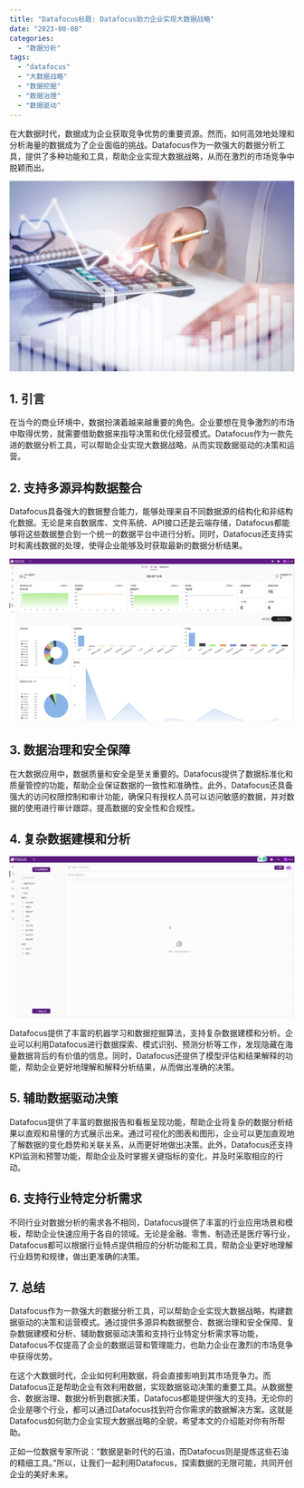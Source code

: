 ```yaml
---
title: "Datafocus标题: Datafocus助力企业实现大数据战略"
date: "2023-08-08"
categories: 
  - "数据分析"
tags: 
  - "datafocus"
  - "大数据战略"
  - "数据挖掘"
  - "数据治理"
  - "数据驱动"
---
```


在大数据时代，数据成为企业获取竞争优势的重要资源。然而，如何高效地处理和分析海量的数据成为了企业面临的挑战。Datafocus作为一款强大的数据分析工具，提供了多种功能和工具，帮助企业实现大数据战略，从而在激烈的市场竞争中脱颖而出。

![财务.png](images/1660572965-png.png)

## 1\. 引言

在当今的商业环境中，数据扮演着越来越重要的角色。企业要想在竞争激烈的市场中取得优势，就需要借助数据来指导决策和优化经营模式。Datafocus作为一款先进的数据分析工具，可以帮助企业实现大数据战略，从而实现数据驱动的决策和运营。

## 2\. 支持多源异构数据整合

Datafocus具备强大的数据整合能力，能够处理来自不同数据源的结构化和非结构化数据。无论是来自数据库、文件系统、API接口还是云端存储，Datafocus都能够将这些数据整合到一个统一的数据平台中进行分析。同时，Datafocus还支持实时和离线数据的处理，使得企业能够及时获取最新的数据分析结果。

![](images/1688604923-%E5%BE%AE%E4%BF%A1%E6%88%AA%E5%9B%BE_20230706085440.png)

## 3\. 数据治理和安全保障

在大数据应用中，数据质量和安全是至关重要的。Datafocus提供了数据标准化和质量管控的功能，帮助企业保证数据的一致性和准确性。此外，Datafocus还具备强大的访问权限控制和审计功能，确保只有授权人员可以访问敏感的数据，并对数据的使用进行审计跟踪，提高数据的安全性和合规性。

## 4\. 复杂数据建模和分析

![](images/1688435392-GIF%E5%9B%BE2-14-%E5%B0%8F%E6%85%A7-%E5%8C%BB%E7%96%97.gif)

Datafocus提供了丰富的机器学习和数据挖掘算法，支持复杂数据建模和分析。企业可以利用Datafocus进行数据探索、模式识别、预测分析等工作，发现隐藏在海量数据背后的有价值的信息。同时，Datafocus还提供了模型评估和结果解释的功能，帮助企业更好地理解和解释分析结果，从而做出准确的决策。

## 5\. 辅助数据驱动决策

Datafocus提供了丰富的数据报告和看板呈现功能，帮助企业将复杂的数据分析结果以直观和易懂的方式展示出来。通过可视化的图表和图形，企业可以更加直观地了解数据的变化趋势和关联关系，从而更好地做出决策。此外，Datafocus还支持KPI监测和预警功能，帮助企业及时掌握关键指标的变化，并及时采取相应的行动。

## 6\. 支持行业特定分析需求

不同行业对数据分析的需求各不相同，Datafocus提供了丰富的行业应用场景和模板，帮助企业快速应用于各自的领域。无论是金融、零售、制造还是医疗等行业，Datafocus都可以根据行业特点提供相应的分析功能和工具，帮助企业更好地理解行业趋势和规律，做出更准确的决策。

## 7\. 总结

Datafocus作为一款强大的数据分析工具，可以帮助企业实现大数据战略，构建数据驱动的决策和运营模式。通过提供多源异构数据整合、数据治理和安全保障、复杂数据建模和分析、辅助数据驱动决策和支持行业特定分析需求等功能，Datafocus不仅提高了企业的数据运营和管理能力，也助力企业在激烈的市场竞争中获得优势。

在这个大数据时代，企业如何利用数据，将会直接影响到其市场竞争力。而Datafocus正是帮助企业有效利用数据，实现数据驱动决策的重要工具。从数据整合、数据治理、数据分析到数据决策，Datafocus都能提供强大的支持。无论你的企业是哪个行业，都可以通过Datafocus找到符合你需求的数据解决方案。这就是Datafocus如何助力企业实现大数据战略的全貌，希望本文的介绍能对你有所帮助。

正如一位数据专家所说：“数据是新时代的石油，而Datafocus则是提炼这些石油的精细工具。”所以，让我们一起利用Datafocus，探索数据的无限可能，共同开创企业的美好未来。
